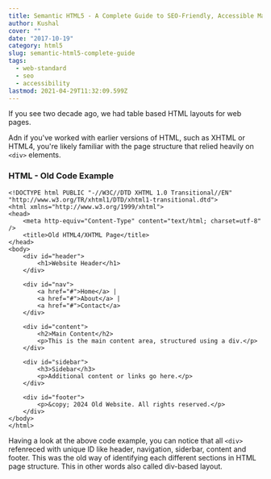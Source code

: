 ```yaml
---
title: Semantic HTML5 - A Complete Guide to SEO-Friendly, Accessible Markup
author: Kushal
cover: ""
date: "2017-10-19"
category: html5
slug: semantic-html5-complete-guide
tags:
  - web-standard
  - seo
  - accessibility
lastmod: 2021-04-29T11:32:09.599Z
---
```

If you see two decade ago, we had table based HTML layouts for web pages.

Adn if you've worked with earlier versions of HTML, such as XHTML or HTML4, you're likely familiar with the page structure that relied heavily on `<div>` elements.

### HTML - Old Code Example
```
<!DOCTYPE html PUBLIC "-//W3C//DTD XHTML 1.0 Transitional//EN" "http://www.w3.org/TR/xhtml1/DTD/xhtml1-transitional.dtd">
<html xmlns="http://www.w3.org/1999/xhtml">
<head>
    <meta http-equiv="Content-Type" content="text/html; charset=utf-8" />
    <title>Old HTML4/XHTML Page</title>
</head>
<body>
    <div id="header">
        <h1>Website Header</h1>
    </div>
    
    <div id="nav">
        <a href="#">Home</a> | 
        <a href="#">About</a> | 
        <a href="#">Contact</a>
    </div>
    
    <div id="content">
        <h2>Main Content</h2>
        <p>This is the main content area, structured using a div.</p>
    </div>
    
    <div id="sidebar">
        <h3>Sidebar</h3>
        <p>Additional content or links go here.</p>
    </div>
    
    <div id="footer">
        <p>&copy; 2024 Old Website. All rights reserved.</p>
    </div>
</body>
</html>
```
Having a look at the above code example, you can notice that all `<div>` refenreced with unique ID like header, navigation, siderbar, content  and footer. This was the old way of identifying each different sections in HTML page structure. This in other words also called div-based layout.
<!--stackedit_data:
eyJoaXN0b3J5IjpbNzUyNTE5NDY1LDE0OTA5MjI5NTAsMTE2MT
U0MDk4NiwxNzk2NzAwNzEzLDQ0MTk4NjM1MCwtMTk5ODUxNzM3
MF19
-->
